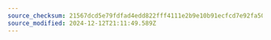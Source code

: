 ```yaml
---
source_checksum: 21567dcd5e79fdfad4edd822fff4111e2b9e10b91ecfcd7e92fa500cc9cd9395
source_modified: 2024-12-12T21:11:49.589Z
---
```


